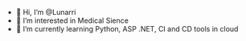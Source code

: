 - 👋 Hi, I’m @Lunarri
- 👀 I’m interested in Medical Sience
- 🌱 I’m currently learning Python, ASP .NET, CI and CD tools in cloud 

<!---
Lunarri/Lunarri is a ✨ special ✨ repository because its `README.md` (this file) appears on your GitHub profile.
You can click the Preview link to take a look at your changes.
--->
